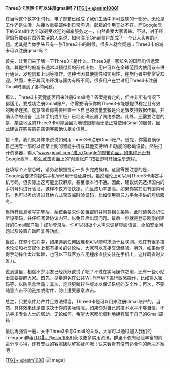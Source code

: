 **Three3卡旅游卡可以注册gmail吗？[[TG💪+ @esim1088](https://t.me/s/esim1088)]**

在当今这个数字化时代，电子邮箱已经成了我们生活中不可或缺的一部分。无论是工作还是生活，从接收重要邮件到日常沟通，邮箱的作用无处不在。而Google旗下的Gmail作为全球最受欢迎的邮箱服务之一，自然备受大家青睐。不过，对于经常旅行或者在国外生活的人来说，如何注册Gmail账户却成了一个让人头疼的问题。尤其是当你手头只有一张Three3卡的时候，很多人就会疑惑：Three3卡旅游卡可以注册gmail吗？

首先，让我们来了解一下Three3卡是什么。Three3是一家知名的国际电信运营商，其提供的旅游卡通常以预付费的形式出售，用户可以在全球范围内使用该卡进行通话、发短信和上网等操作。这种卡因其便捷性和实用性，在旅行者中非常受欢迎。然而，由于其网络环境与国内有所不同，很多用户在尝试用Three3卡注册Gmail时遇到了各种问题。

那么，Three3卡究竟能否用来注册Gmail呢？答案是肯定的，但并非所有情况下都适用。要成功注册Gmail账户，你需要确保你的Three3卡能够提供稳定且有效的网络连接。这意味着你需要检查一下自己的流量套餐是否足够支持数据传输，并确认你的设备（比如手机或平板）已经正确设置了网络参数。此外，还需要注意的是，某些地区的Three3卡可能会因为地域限制而无法正常使用Gmail的服务，因此建议在购买前先咨询客服确认相关信息。

接下来，我们就具体来说说如何用Three3卡注册Gmail账户。首先，你需要确保自己拥有一部可以正常上网的智能手机或其他支持Wi-Fi功能的移动设备。然后打开浏览器，输入“www.gmail.com”进入Google的邮箱页面。如果你还没有Google账号，那么点击页面上的“创建账户”按钮即可开始注册流程。

在填写个人信息时，请务必按照提示一步步完成操作。这里需要注意的是，Google会要求你提供手机号码用于验证身份。虽然理论上可以用Three3卡绑定手机号码，但实际上这可能比较麻烦，甚至根本行不通。因此，建议优先选择国内的手机号码进行验证，这样不仅方便快捷，而且成功率更高。如果你实在没有国内号码，也可以考虑通过其他方式获取临时验证码，比如使用第三方平台提供的短信服务。

当所有信息填写完毕后，系统会要求你设置密码并同意相关条款。此时请务必记住所设密码，并仔细阅读协议内容，以免日后出现问题。最后一步就是登录刚刚创建好的Gmail账户啦！成功登录后，你可以根据个人需求调整界面语言、添加安全问题以及设置自动回复等功能。

当然，在整个过程中，如果遇到任何困难都可以随时求助于互联网。现在有很多技术论坛和社交媒体上都有相关的讨论帖，大家可以互相交流经验。另外，如果你觉得手动操作太过繁琐，也可以下载官方应用程序直接安装在手机上，这样既省时又省力。

说到这里，相信不少朋友已经跃跃欲试了吧？不过在实际操作之前，还有一些小贴士需要提醒大家。首先，尽量避免在公共Wi-Fi环境下进行敏感操作，比如输入密码等，以防信息泄露；其次，定期更新软件版本以保证系统的安全性；再次，不要随意点击不明链接或附件，防止遭受恶意攻击。

总之，只要条件允许并且方法得当，Three3卡是可以用来注册Gmail账户的。当然，具体效果还是要取决于你的实际情况。如果你对自己的技术水平不够自信，不妨寻求专业人士的帮助。无论如何，希望大家都能顺利地拥有属于自己的Gmail邮箱！

最后再强调一遍，关于Three3卡与Gmail的关系，大家可以通过加入我们的Telegram群组[[TG💪+ @esim1088](https://t.me/s/esim1088)]获取更多实用资讯。群里不仅有经验丰富的前辈分享心得，还有专业的客服团队解答疑问哦！快来看看有没有适合你的解决方案吧！

[[TG💪+ @esim1088](https://t.me/s/esim1088) ![Image](https://i.postimg.cc/4NQfJmqS/Snipaste-2025-05-13-00-14-12.png)]